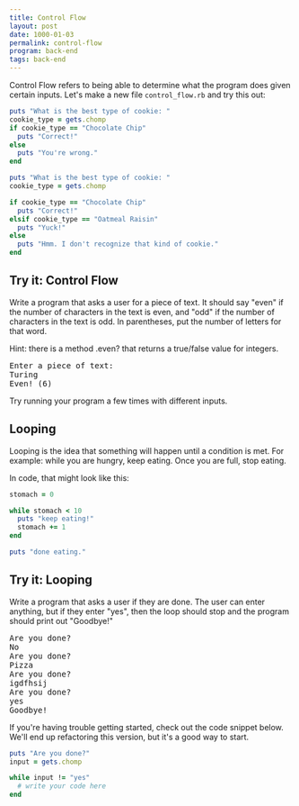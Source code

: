 ```yaml
---
title: Control Flow
layout: post
date: 1000-01-03
permalink: control-flow
program: back-end
tags: back-end
---
```


Control Flow refers to being able to determine what the program does given certain inputs. Let's make a new file `control_flow.rb` and try this out:

```ruby
puts "What is the best type of cookie: "
cookie_type = gets.chomp
if cookie_type == "Chocolate Chip"
  puts "Correct!"
else
  puts "You're wrong."
end
```

```ruby
puts "What is the best type of cookie: "
cookie_type = gets.chomp

if cookie_type == "Chocolate Chip"
  puts "Correct!"
elsif cookie_type == "Oatmeal Raisin"
  puts "Yuck!"
else
  puts "Hmm. I don't recognize that kind of cookie."
end
```

<div class="try-it">
<h2>Try it: Control Flow</h2>

<p>Write a program that asks a user for a piece of text. It should say "even" if the number of characters in the text is even, and "odd" if the number of characters in the text is odd. In parentheses, put the number of letters for that word.</p>

<p>Hint: there is a method .even? that returns a true/false value for integers.</p>

<pre>Enter a piece of text:
Turing
Even! (6)</pre>
Try running your program a few times with different inputs.
</div>


## Looping

Looping is the idea that something will happen until a condition is met. For example: while you are hungry, keep eating. Once you are full, stop eating.

In code, that might look like this:

```ruby
stomach = 0

while stomach < 10
  puts "keep eating!"
  stomach += 1
end

puts "done eating."
```

<div class="try-it">
<h2>Try it: Looping</h2>

<p>Write a program that asks a user if they are done. The user can enter anything, but if they enter "yes", then the loop should stop and the program should print out "Goodbye!"</p>

<pre>Are you done?
No
Are you done?
Pizza
Are you done?
igdfhsij
Are you done?
yes
Goodbye!</pre>
If you're having trouble getting started, check out the code snippet below. We'll end up refactoring this version, but it's a good way to start. 
</div>

```ruby
puts "Are you done?"
input = gets.chomp

while input != "yes"
  # write your code here
end
```

